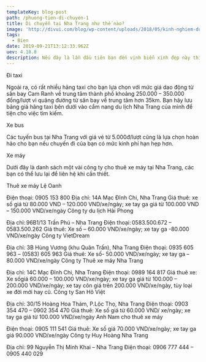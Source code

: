 ```yaml
---
templateKey: blog-post
path: /phuong-tien-di-chuyen-1
title: Di chuyển tại Nha Trang như thế nào?
image: 'http://divui.com/blog/wp-content/uploads/2018/05/kinh-nghiem-du-lich-nha-trang-1.jpg' 
tags:
  - Bien
date: 2019-09-21T13:12:33.962Z
uev: 4.18.8
description: Nếu đây là lần đầu tiên bạn đến vịnh biển xinh đẹp này thì việc chuẩn bị cho mình một bản đồ thành phố Nha Trang trong túi sẽ vô cùng thích hợp để bạn không để bị lạc khi di chuyển nhé.
---
```


Đi taxi

Ngoài ra, có rất nhiều hãng taxi cho bạn lựa chọn với mức giá dao động từ sân bay Cam Ranh về trung tâm thành phố khoảng 250.000 – 350.000 đồng/lượt vì quãng đường từ sân bay về trung tâm hơn 35km. Bạn hãy lưu bảng giá hãng taxi bên dưới vào cẩm nang du lịch Nha Trang của mình để tiện cho việc tìm kiếm.



Xe bus

Các tuyến bus tại Nha Trang với giá vé từ 5.000đ/lượt cũng là lựa chọn hoàn hảo cho bạn nếu chuyến đi của bạn có mức kinh phí hạn hẹp hơn.

Xe máy

Dưới đây là danh sách một vài công ty cho thuê xe máy tại Nha Trang, các bạn có thể lưu lại để liên hệ khi cần thiết.

Thuê xe máy Lệ Oanh

Điện thoại: 0905 153 800
Địa chỉ: 14A Mạc Đĩnh Chi, Nha Trang
Giá thuê: xe số giá từ 80.000 VND – 120.000 VND/xe/ngày; xe tay ga giá từ 100.000 VND – 150.000 VND/xe/ngày
Công ty du lịch Hải Phong

Địa chỉ: 96B1/13 Trần Phú – Nha Trang
Điện thoại: 0583.500.672 – 0583.500.262
Giá thuê: Xe số – 60.000 VND/xe/ngày; xe tay ga -80.000 VND/xe/ngày
Công ty VietDream

Địa chỉ: 3B Hùng Vương (khu Quân Trấn), Nha Trang
Điện thoại: 0935 605 963 – (0583) 605 963
Giá thuê: Xe số- 50.000 VND/xe/ngày; xe tay ga – 80.000 VND/xe/ngày
Công ty Thuê xe máy Nha Trang

Địa chỉ: 14C Mạc Đĩnh Chi, Nha Trang
Điện thoại: 0989 164 817
Giá thuê xe: Xe sốgiá 60.000 – 100.000 VND/xe/ngày; xe tay ga giá từ 100.000 – 200.000 VND/xe/ngày; xe tay côn giá trên 200.000 VND/xe/ngày, tùy loại xe đời mới hay cũ.
Công ty San Hô Việt

Địa chỉ: 30/15 Hoàng Hoa Thám, P.Lộc Thọ, Nha Trang
Điện thoại: 0903 354 470 – 0902 354 470
Giá thuê: Xe số giá từ 60.000 VND/ xe/ngày; xe tay ga giá từ 100.000 VND/xe/ngày
Anh Nam cho thuê xe máy

Điện thoại: 0905 111 541
Giá thuê: Xe số giá 70.000 VND/xe/ngày; xe tay ga giá 90.000 VND/xe/ngày
Công ty Huy Hoàng Nha Trang

Địa chỉ: 99 Nguyễn Thị Minh Khai – Nha Trang
Điện thoại: 0906 777 444 – 0905 440 029
